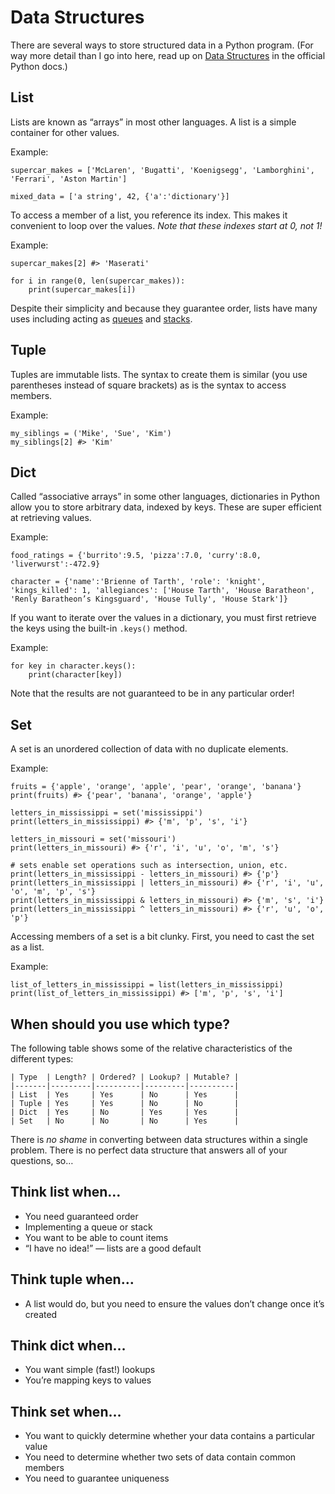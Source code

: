 # Data Structures

There are several ways to store structured data in a Python program. (For way more detail than I go into here, read up on [Data Structures](https://docs.python.org/3/tutorial/datastructures.html) in the official Python docs.)

## List

Lists are known as “arrays” in most other languages. A list is a simple container for other values.

Example:

    supercar_makes = ['McLaren', 'Bugatti', 'Koenigsegg', 'Lamborghini', 'Ferrari', 'Aston Martin']
    
    mixed_data = ['a string', 42, {'a':'dictionary'}]

To access a member of a list, you reference its index. This makes it convenient to loop over the values. _Note that these indexes start at 0, not 1!_

Example:

    supercar_makes[2] #> 'Maserati'
    
    for i in range(0, len(supercar_makes)):
        print(supercar_makes[i])

Despite their simplicity and because they guarantee order, lists have many uses including acting as [queues](https://en.wikipedia.org/wiki/Queue_(abstract_data_type)) and [stacks](https://en.wikipedia.org/wiki/Stack_(abstract_data_type)).

## Tuple

Tuples are immutable lists. The syntax to create them is similar (you use parentheses instead of square brackets) as is the syntax to access members.

Example:

    my_siblings = ('Mike', 'Sue', 'Kim')
    my_siblings[2] #> 'Kim'

## Dict

Called “associative arrays” in some other languages, dictionaries in Python allow you to store arbitrary data, indexed by keys. These are super efficient at retrieving values.

Example:

    food_ratings = {'burrito':9.5, 'pizza':7.0, 'curry':8.0, 'liverwurst':-472.9}
    
    character = {'name':'Brienne of Tarth', 'role': 'knight', 'kings_killed': 1, 'allegiances': ['House Tarth', 'House Baratheon', 'Renly Baratheon’s Kingsguard', 'House Tully', 'House Stark']}

If you want to iterate over the values in a dictionary, you must first retrieve the keys using the built-in `.keys()` method.

Example:

    for key in character.keys():
        print(character[key])

Note that the results are not guaranteed to be in any particular order!

## Set

A set is an unordered collection of data with no duplicate elements.

Example:

    fruits = {'apple', 'orange', 'apple', 'pear', 'orange', 'banana'}
    print(fruits) #> {'pear', 'banana', 'orange', 'apple'}
    
    letters_in_mississippi = set('mississippi')
    print(letters_in_mississippi) #> {'m', 'p', 's', 'i'}
    
    letters_in_missouri = set('missouri')
    print(letters_in_missouri) #> {'r', 'i', 'u', 'o', 'm', 's'}
    
    # sets enable set operations such as intersection, union, etc.
    print(letters_in_mississippi - letters_in_missouri) #> {'p'}
    print(letters_in_mississippi | letters_in_missouri) #> {'r', 'i', 'u', 'o', 'm', 'p', 's'}
    print(letters_in_mississippi & letters_in_missouri) #> {'m', 's', 'i'}
    print(letters_in_mississippi ^ letters_in_missouri) #> {'r', 'u', 'o', 'p'}

Accessing members of a set is a bit clunky. First, you need to cast the set as a list.

Example:

    list_of_letters_in_mississippi = list(letters_in_mississippi)
    print(list_of_letters_in_mississippi) #> ['m', 'p', 's', 'i']

## When should you use which type?

The following table shows some of the relative characteristics of the different types:

    | Type  | Length? | Ordered? | Lookup? | Mutable? |
    |-------|---------|----------|---------|----------|
    | List  | Yes     | Yes      | No      | Yes      |
    | Tuple | Yes     | Yes      | No      | No       |
    | Dict  | Yes     | No       | Yes     | Yes      |
    | Set   | No      | No       | No      | Yes      |

There is _no shame_ in converting between data structures within a single problem.
There is no perfect data structure that answers all of your questions, so…

## Think list when…

* You need guaranteed order
* Implementing a queue or stack
* You want to be able to count items
* “I have no idea!” — lists are a good default

## Think tuple when…

* A list would do, but you need to ensure the values don’t change once it’s created

## Think dict when…

* You want simple (fast!) lookups
* You’re mapping keys to values

## Think set when…

* You want to quickly determine whether your data contains a particular value
* You need to determine whether two sets of data contain common members
* You need to guarantee uniqueness
